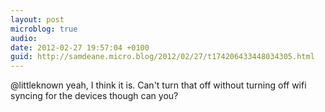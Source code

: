 ```yaml
---
layout: post
microblog: true
audio: 
date: 2012-02-27 19:57:04 +0100
guid: http://samdeane.micro.blog/2012/02/27/t174206433448034305.html
---
```

@littleknown yeah, I think it is. Can't turn that off without turning off wifi syncing for the devices though can you?
